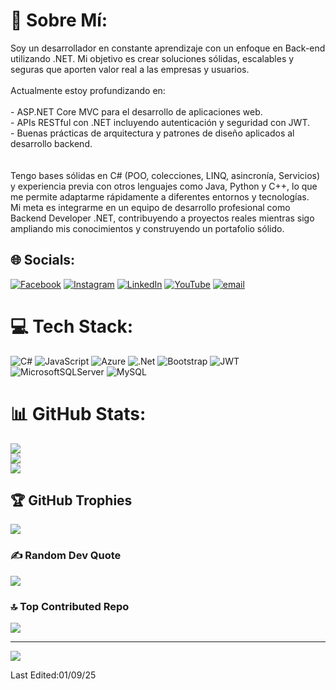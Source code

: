 # 💫 Sobre Mí:
Soy un desarrollador en constante aprendizaje con un enfoque en Back-end utilizando .NET. Mi objetivo es crear soluciones sólidas, escalables y seguras que aporten valor real a las empresas y usuarios.<br><br>Actualmente estoy profundizando en:<br><br>- ASP.NET Core MVC para el desarrollo de aplicaciones web.<br>- APIs RESTful con .NET incluyendo autenticación y seguridad con JWT.<br>- Buenas prácticas de arquitectura y patrones de diseño aplicados al desarrollo backend.<br><br><br>Tengo bases sólidas en C# (POO, colecciones, LINQ, asincronía,  Servicios) y experiencia previa con otros lenguajes como Java, Python y C++, lo que me permite adaptarme rápidamente a diferentes entornos y tecnologías.<br>Mi meta es integrarme en un equipo de desarrollo profesional como Backend Developer .NET, contribuyendo a proyectos reales mientras sigo ampliando mis conocimientos y construyendo un portafolio sólido.<br>


## 🌐 Socials:
[![Facebook](https://img.shields.io/badge/Facebook-%231877F2.svg?logo=Facebook&logoColor=white)](https://www.facebook.com/GieziTlaxV/) [![Instagram](https://img.shields.io/badge/Instagram-%23E4405F.svg?logo=Instagram&logoColor=white)](https://instagram.com/doge_mx) [![LinkedIn](https://img.shields.io/badge/LinkedIn-%230077B5.svg?logo=linkedin&logoColor=white)](https://www.linkedin.com/in/giezi-adael-tv-0bba44377/) [![YouTube](https://img.shields.io/badge/YouTube-%23FF0000.svg?logo=YouTube&logoColor=white)](https://youtube.com/@doge_mx) [![email](https://img.shields.io/badge/Email-D14836?logo=gmail&logoColor=white)](mailto:giezi.tlaxcoapan@gmail.com) 

# 💻 Tech Stack:
![C#](https://img.shields.io/badge/c%23-%23239120.svg?style=for-the-badge&logo=csharp&logoColor=white) ![JavaScript](https://img.shields.io/badge/javascript-%23323330.svg?style=for-the-badge&logo=javascript&logoColor=%23F7DF1E) ![Azure](https://img.shields.io/badge/azure-%230072C6.svg?style=for-the-badge&logo=microsoftazure&logoColor=white) ![.Net](https://img.shields.io/badge/.NET-5C2D91?style=for-the-badge&logo=.net&logoColor=white) ![Bootstrap](https://img.shields.io/badge/bootstrap-%238511FA.svg?style=for-the-badge&logo=bootstrap&logoColor=white) ![JWT](https://img.shields.io/badge/JWT-black?style=for-the-badge&logo=JSON%20web%20tokens) ![MicrosoftSQLServer](https://img.shields.io/badge/Microsoft%20SQL%20Server-CC2927?style=for-the-badge&logo=microsoft%20sql%20server&logoColor=white) ![MySQL](https://img.shields.io/badge/mysql-4479A1.svg?style=for-the-badge&logo=mysql&logoColor=white)
# 📊 GitHub Stats:
![](https://github-readme-stats.vercel.app/api?username=GieziAdael&theme=date_night&hide_border=false&include_all_commits=false&count_private=false)<br/>
![](https://nirzak-streak-stats.vercel.app/?user=GieziAdael&theme=date_night&hide_border=false)<br/>
![](https://github-readme-stats.vercel.app/api/top-langs/?username=GieziAdael&theme=date_night&hide_border=false&include_all_commits=false&count_private=false&layout=compact)

## 🏆 GitHub Trophies
![](https://github-profile-trophy.vercel.app/?username=GieziAdael&theme=date_night&no-frame=false&no-bg=true&margin-w=4)

### ✍️ Random Dev Quote
![](https://quotes-github-readme.vercel.app/api?type=horizontal&theme=radical)

### 🔝 Top Contributed Repo
![](https://github-contributor-stats.vercel.app/api?username=GieziAdael&limit=5&theme=date_night&combine_all_yearly_contributions=true)

---
[![](https://visitcount.itsvg.in/api?id=GieziAdael&icon=0&color=0)](https://visitcount.itsvg.in)

<!-- Proudly created with GPRM ( https://gprm.itsvg.in ) -->
Last Edited:01/09/25

